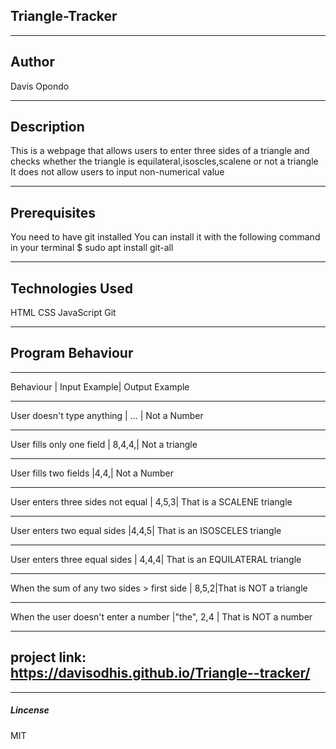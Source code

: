## Triangle-Tracker
-----------------------------------------------------------------------------------------------------

## Author
Davis Opondo

---------------------------------------------------------------------------
## Description
This is a webpage that allows users to enter three sides of a triangle and checks whether the triangle is equilateral,isoscles,scalene or not a triangle It does not allow users to input non-numerical value

------------------------------------------------------------------------------------------------------
## Prerequisites
You need to have git installed You can install it with the following command in your terminal $ sudo apt install git-all

------------------------------------------------------------------------------------------------------
## Technologies Used
HTML
CSS
JavaScript
Git

------------------------------------------------------------------------------------------------------
## Program Behaviour

-----------------------------------------------------------
Behaviour           |	Input Example|  	   Output Example
 
----------------------------------------------------------------------------
User doesn't type anything     |	...	|        Not a Number

---------------------------------------------------------------------------
User fills only one field          | 8,4,4,|       Not a triangle

---------------------------------------------------------------------------
User fills two fields	                 |4,4,| 	Not a Number

----------------------------------------------------------------------------
User enters three sides not equal           |	4,5,3|	That is a SCALENE triangle

----------------------------------------------------------------------------
User enters two equal sides        	|4,4,5|	   That is an ISOSCELES triangle

--------------------------------------------------------------------------
User enters three equal sides     |	4,4,4|	That is an EQUILATERAL triangle

--------------------------------------------------------------------------
When the sum of any two sides > first side    |	8,5,2|That is NOT a triangle

---------------------------------------------------------------------------
When the user doesn't enter a number	|"the", 2,4	|   That is NOT a number

----------------------------------------------------------------------------

## project link: https://davisodhis.github.io/Triangle--tracker/
----------------------------------------------------------------------------
##### Lincense
MIT
